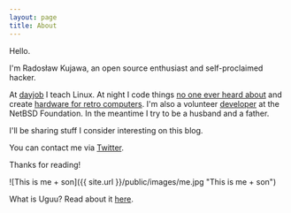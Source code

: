 ```yaml
---
layout: page
title: About
---
```


Hello.

I'm Radosław Kujawa, an open source enthusiast and self-proclaimed hacker. 

At [dayjob](http://osec.pl/) I teach Linux. At night I code things [no one ever heard about](http://github.com/rkujawa) and create [hardware for retro computers](http://sakura-it.pl). I'm also a volunteer [developer](http://wiki.netbsd.org/users/rkujawa) at the NetBSD Foundation. In the meantime I try to be a husband and a father.

I'll be sharing stuff I consider interesting on this blog.

You can contact me via [Twitter](http://twitter.com/RadoslawKujawa).

Thanks for reading!

![This is me + son]({{ site.url }}/public/images/me.jpg "This is me + son")

What is Uguu? Read about it [here](http://knowyourmeme.com/memes/uguu).

